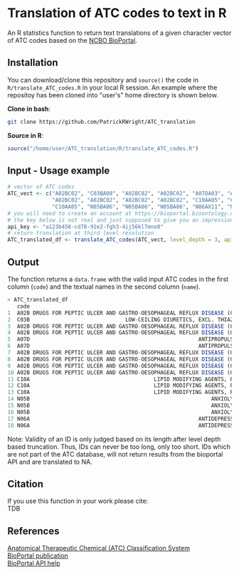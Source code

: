# Translation of ATC codes to text in R

An R statistics function to return text translations of a given character vector of ATC codes based on the 
[NCBO BioPortal](https://bioportal.bioontology.org/).

## Installation

You can download/clone this repository and `source()` the code in `R/translate_ATC_codes.R` in your local R session.
An example where the repositoy has been cloned into "user's" home directory is shown below.

**Clone in bash**:  
```bash
git clone https://github.com/PatrickRWright/ATC_translation
```

**Source in R**:  
```r
source("/home/user/ATC_translation/R/translate_ATC_codes.R")
```

## Input - Usage example
```r
# vector of ATC codes
ATC_vect <- c("A02BC02", "C03BA08", "A02BC02", "A02BC02", "A07DA03", "A07DA03",
              "A02BC02", "A02BC02", "A02BC02", "A02BC02", "C10AA05", "C10AA05",
              "C10AA05", "N05BA06", "N05BA06", "N05BA06", "N06AX11", "N06AX11")
# you will need to create an account at https://bioportal.bioontology.org/ to receive an api_key 
# the key below is not real and just supposed to give you an impression of the format
api_key <- "a123b456-cd78-91e2-fgh3-4ij56kl7mno8"
# return translation at third level resolution
ATC_translated_df <- translate_ATC_codes(ATC_vect, level_depth = 3, api_key = api_key)
```

## Output

The function returns a `data.frame` with the valid input ATC codes
in the first column (`code`) and the textual names in the second column (`name`).

```r
> ATC_translated_df
   code                                                                name
1  A02B DRUGS FOR PEPTIC ULCER AND GASTRO-OESOPHAGEAL REFLUX DISEASE (GORD)
2  C03B                              LOW-CEILING DIURETICS, EXCL. THIAZIDES
3  A02B DRUGS FOR PEPTIC ULCER AND GASTRO-OESOPHAGEAL REFLUX DISEASE (GORD)
4  A02B DRUGS FOR PEPTIC ULCER AND GASTRO-OESOPHAGEAL REFLUX DISEASE (GORD)
5  A07D                                                     ANTIPROPULSIVES
6  A07D                                                     ANTIPROPULSIVES
7  A02B DRUGS FOR PEPTIC ULCER AND GASTRO-OESOPHAGEAL REFLUX DISEASE (GORD)
8  A02B DRUGS FOR PEPTIC ULCER AND GASTRO-OESOPHAGEAL REFLUX DISEASE (GORD)
9  A02B DRUGS FOR PEPTIC ULCER AND GASTRO-OESOPHAGEAL REFLUX DISEASE (GORD)
10 A02B DRUGS FOR PEPTIC ULCER AND GASTRO-OESOPHAGEAL REFLUX DISEASE (GORD)
11 C10A                                       LIPID MODIFYING AGENTS, PLAIN
12 C10A                                       LIPID MODIFYING AGENTS, PLAIN
13 C10A                                       LIPID MODIFYING AGENTS, PLAIN
14 N05B                                                         ANXIOLYTICS
15 N05B                                                         ANXIOLYTICS
16 N05B                                                         ANXIOLYTICS
17 N06A                                                     ANTIDEPRESSANTS
18 N06A                                                     ANTIDEPRESSANTS
```

Note: 
Validity of an ID is only judged based on its length after level depth based
truncation. Thus, IDs can never be too long, only too short. IDs which are
not part of the ATC database, will not return results from the bioportal
API and are translated to NA.

## Citation
If you use this function in your work please cite:  
TDB

## References
[Anatomical Therapeutic Chemical (ATC) Classification System](https://en.wikipedia.org/wiki/Anatomical_Therapeutic_Chemical_Classification_System)  
[BioPortal publication](https://www.ncbi.nlm.nih.gov/pubmed/21672956)  
[BioPortal API help](https://www.bioontology.org/wiki/BioPortal_Help#Programming_with_the_BioPortal_API)  
